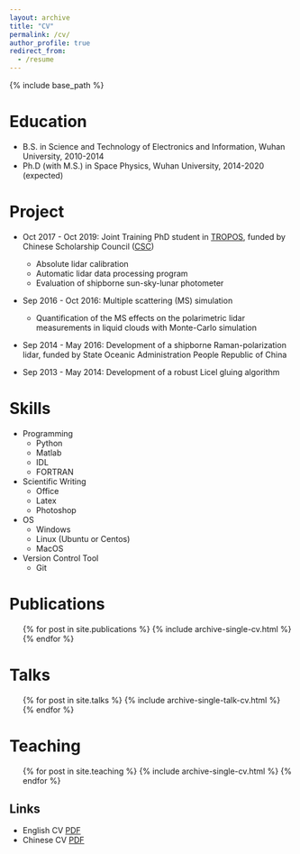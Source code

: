 ```yaml
---
layout: archive
title: "CV"
permalink: /cv/
author_profile: true
redirect_from:
  - /resume
---
```


{% include base_path %}

Education
======
* B.S. in Science and Technology of Electronics and Information, Wuhan University, 2010-2014
* Ph.D (with M.S.) in Space Physics, Wuhan University, 2014-2020 (expected)

Project
======
* Oct 2017 - Oct 2019: Joint Training PhD student in [TROPOS](tropos.de), funded by Chinese Scholarship Council ([CSC](https://www.csc.edu.cn/))
  * Absolute lidar calibration
  * Automatic lidar data processing program
  * Evaluation of shipborne sun-sky-lunar photometer

* Sep 2016 - Oct 2016: Multiple scattering (MS) simulation
  * Quantification of the MS effects on the polarimetric lidar measurements in liquid clouds with Monte-Carlo simulation

* Sep 2014 - May 2016: Development of a shipborne Raman-polarization lidar, funded by State Oceanic Administration People Republic of China

* Sep 2013 - May 2014: Development of a robust Licel gluing algorithm

Skills
======
* Programming
  * Python
  * Matlab
  * IDL
  * FORTRAN
* Scientific Writing
  * Office
  * Latex
  * Photoshop
* OS
  * Windows
  * Linux (Ubuntu or Centos)
  * MacOS
* Version Control Tool
  * Git

Publications
======
  <ul>{% for post in site.publications %}
    {% include archive-single-cv.html %}
  {% endfor %}</ul>
  
Talks
======
  <ul>{% for post in site.talks %}
    {% include archive-single-talk-cv.html %}
  {% endfor %}</ul>
  
Teaching
======
  <ul>{% for post in site.teaching %}
    {% include archive-single-cv.html %}
  {% endfor %}</ul>

## Links

- English CV [PDF](../files/ZhenpingCV_EN.pdf)
- Chinese CV [PDF](../files/ZhenpingCV_CN.pdf)
